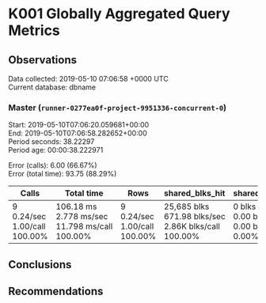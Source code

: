 # K001 Globally Aggregated Query Metrics

## Observations ##
Data collected: 2019-05-10 07:06:58 +0000 UTC  
Current database: dbname  



### Master (`runner-0277ea0f-project-9951336-concurrent-0`) ###
Start: 2019-05-10T07:06:20.059681+00:00  
End: 2019-05-10T07:06:58.282652+00:00  
Period seconds: 38.22297  
Period age: 00:00:38.222971  

Error (calls): 6.00 (66.67%)  
Error (total time): 93.75 (88.29%)

Calls | Total&nbsp;time | Rows | shared_blks_hit | shared_blks_read | shared_blks_dirtied | shared_blks_written | blk_read_time | blk_write_time | kcache_reads | kcache_writes | kcache_user_time_ms | kcache_system_time 
-------|------------|------|-----------------|------------------|---------------------|---------------------|---------------|----------------|--------------|---------------|---------------------|--------------------
9<br/>0.24/sec<br/>1.00/call<br/>100.00% |106.18&nbsp;ms<br/>2.778&nbsp;ms/sec<br/>11.798&nbsp;ms/call<br/>100.00% |9<br/>0.24/sec<br/>1.00/call<br/>100.00% |25,685&nbsp;blks<br/>671.98&nbsp;blks/sec<br/>2.86K&nbsp;blks/call<br/>100.00% |0&nbsp;blks<br/>0.00&nbsp;blks/sec<br/>0.00&nbsp;blks/call<br/>0.00% |0&nbsp;blks<br/>0.00&nbsp;blks/sec<br/>0.00&nbsp;blks/call<br/>0.00% |0&nbsp;blks<br/>0.00&nbsp;blks/sec<br/>0.00&nbsp;blks/call<br/>0.00% |0.00&nbsp;ms<br/>0.000&nbsp;ms/sec<br/>0.000&nbsp;ms/call<br/>0.00% |0.00&nbsp;ms<br/>0.000&nbsp;ms/sec<br/>0.000&nbsp;ms/call<br/>0.00% |0.00&nbsp;bytes<br/>0.00&nbsp;bytes/sec<br/>0.00&nbsp;bytes/call<br/>0.00% |0.00&nbsp;bytes<br/>0.00&nbsp;bytes/sec<br/>0.00&nbsp;bytes/call<br/>0.00% |0.00&nbsp;ms<br/>0.000&nbsp;ms/sec<br/>0.000&nbsp;ms/call<br/>0.00% |0.00&nbsp;ms<br/>0.000&nbsp;ms/sec<br/>0.000&nbsp;ms/call<br/>0.00%





## Conclusions ##


## Recommendations ##

